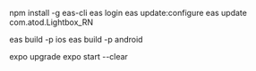 npm install -g eas-cli
eas login
eas update:configure
eas update
com.atod.Lightbox_RN

eas build -p ios
eas build -p android

expo upgrade
expo start --clear

